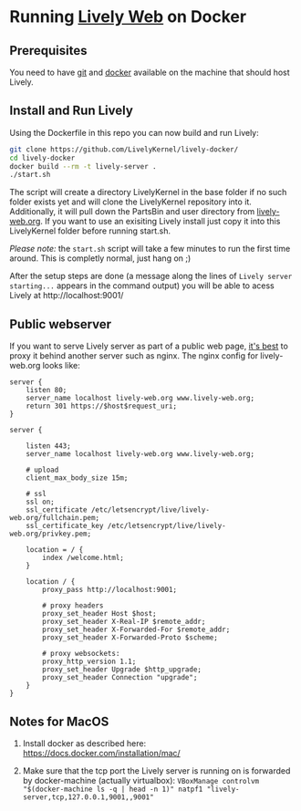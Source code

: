 # Running [Lively Web](https://github.com/LivelyKernel/LivelyKernel) on Docker

## Prerequisites

You need to have [git](https://git-scm.com/) and
[docker](https://docs.docker.com/install/) available on the machine that should
host Lively.

## Install and Run Lively

Using the Dockerfile in this repo you can now build and run Lively:

```sh
git clone https://github.com/LivelyKernel/lively-docker/
cd lively-docker
docker build --rm -t lively-server .
./start.sh
```

The script will create a directory LivelyKernel in the base folder if no such
folder exists yet and will clone the LivelyKernel repository into it.
Additionally, it will pull down the PartsBin and user directory from
[lively-web.org](https://lively-web.org). If you want to use an exisiting Lively
install just copy it into this LivelyKernel folder before running start.sh.

_Please note:_ the `start.sh` script will take a few minutes to run the first
time around. This is completly normal, just hang on ;)

After the setup steps are done (a message along the lines of `Lively server
starting...` appears in the command output) you will be able to acess Lively at
http://localhost:9001/

## Public webserver

If you want to serve Lively server as part of a public web page, [it's best](https://medium.com/intrinsic/why-should-i-use-a-reverse-proxy-if-node-js-is-production-ready-5a079408b2ca) to proxy it behind another server such as nginx. The nginx config for lively-web.org looks like:

```config
server {
    listen 80;
    server_name localhost lively-web.org www.lively-web.org;
    return 301 https://$host$request_uri;
}

server {

    listen 443;
    server_name localhost lively-web.org www.lively-web.org;

    # upload
    client_max_body_size 15m;

    # ssl
    ssl on;
    ssl_certificate /etc/letsencrypt/live/lively-web.org/fullchain.pem;
    ssl_certificate_key /etc/letsencrypt/live/lively-web.org/privkey.pem;

    location = / {
        index /welcome.html;
    }

    location / {
        proxy_pass http://localhost:9001;

        # proxy headers
        proxy_set_header Host $host;
        proxy_set_header X-Real-IP $remote_addr;
        proxy_set_header X-Forwarded-For $remote_addr;
        proxy_set_header X-Forwarded-Proto $scheme;

        # proxy websockets:
        proxy_http_version 1.1;
        proxy_set_header Upgrade $http_upgrade;
        proxy_set_header Connection "upgrade";
    }
}
```

<!-- -=-=-=-=-=-=-=-=-=-=-=-=-=-=-=-=-=-=-=-=-=-=-=-=- -->

## Notes for MacOS

1. Install docker as described here: https://docs.docker.com/installation/mac/

2. Make sure that the tcp port the Lively server is running on is forwarded by docker-machine (actually virtualbox):
`VBoxManage controlvm "$(docker-machine ls -q | head -n 1)" natpf1 "lively-server,tcp,127.0.0.1,9001,,9001"`
